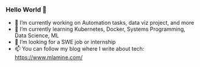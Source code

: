 ### Hello World 👋

- 🔭 I’m currently working on Automation tasks, data viz project, and more
- 🌱 I’m currently learning Kubernetes, Docker, Systems Programming, Data Science, ML
- 🤔 I’m looking for a SWE job or internship
- 📫 You can follow my blog where I write about tech: https://www.mlamine.com/
